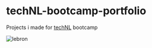 # **techNL-bootcamp-portfolio**
Projects i made for [techNL](https://technl.ca/) bootcamp

![lebron](https://github.com/user-attachments/assets/91a62075-21c6-4187-9b0b-74ceabebaf1a)
